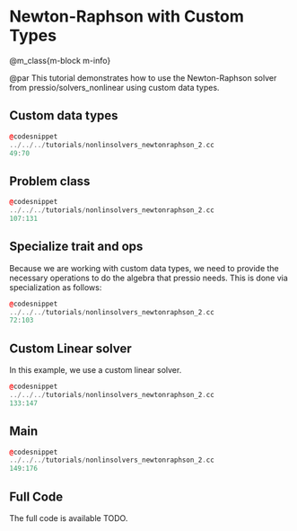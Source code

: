 
# Newton-Raphson with Custom Types

@m_class{m-block m-info}

@par
This tutorial demonstrates how to use
the Newton-Raphson solver from pressio/solvers_nonlinear
using custom data types.

## Custom data types

```cpp
@codesnippet
../../../tutorials/nonlinsolvers_newtonraphson_2.cc
49:70
```

## Problem class

```cpp
@codesnippet
../../../tutorials/nonlinsolvers_newtonraphson_2.cc
107:131
```

## Specialize trait and ops
Because we are working with custom data types, we need to provide
the necessary operations to do the algebra that pressio needs.
This is done via specialization as follows:

```cpp
@codesnippet
../../../tutorials/nonlinsolvers_newtonraphson_2.cc
72:103
```

## Custom Linear solver
In this example, we use a custom linear solver.

```cpp
@codesnippet
../../../tutorials/nonlinsolvers_newtonraphson_2.cc
133:147
```

## Main

```cpp
@codesnippet
../../../tutorials/nonlinsolvers_newtonraphson_2.cc
149:176
```

## Full Code
The full code is available TODO.
